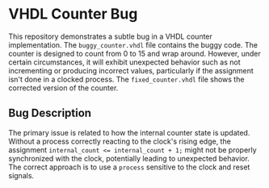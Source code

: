 # VHDL Counter Bug

This repository demonstrates a subtle bug in a VHDL counter implementation.
The `buggy_counter.vhdl` file contains the buggy code.  The counter is designed to count from 0 to 15 and wrap around. However, under certain circumstances, it will exhibit unexpected behavior such as not incrementing or producing incorrect values, particularly if the assignment isn't done in a clocked process.
The `fixed_counter.vhdl` file shows the corrected version of the counter.

## Bug Description
The primary issue is related to how the internal counter state is updated.  Without a process correctly reacting to the clock's rising edge, the assignment `internal_count <= internal_count + 1;` might not be properly synchronized with the clock, potentially leading to unexpected behavior.  The correct approach is to use a `process` sensitive to the clock and reset signals.
